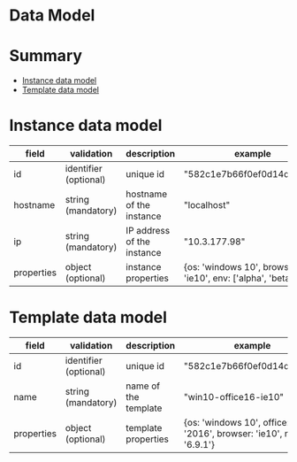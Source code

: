 Data Model
==========

# Summary

* [Instance data model](#instance-data-model)
* [Template data model](#template-data-model)

# Instance data model

| field | validation | description | example
| --- | --- | --- | ---
| id | identifier (optional) | unique id | "582c1e7b66f0ef0d14d2d739"
| hostname | string (mandatory) | hostname of the instance | "localhost"
| ip | string (mandatory) | IP address of the instance | "10.3.177.98"
| properties | object (optional) | instance properties | {os: 'windows 10', browser: 'ie10', env: ['alpha', 'beta']}

# Template data model

| field | validation | description | example
| --- | --- | --- | ---
| id | identifier (optional) | unique id | "582c1e7b66f0ef0d14d2d73c"
| name | string (mandatory) | name of the template | "win10-office16-ie10"
| properties | object (optional) | template properties | {os: 'windows 10', office: '2016', browser: 'ie10', nodejs: '6.9.1'}